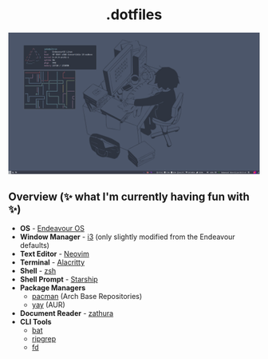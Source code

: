 <h1 align="center">.dotfiles</h1>

<p align="center">
    <!-- <img src="skynet.png" alt="Skynet" /> -->
    <img src="ultron.png" alt="Ultron" />
</p>

## Overview (✨ what I'm currently having fun with ✨)
- **OS** - [Endeavour OS](https://endeavouros.com/)
- **Window Manager** - [i3](https://i3wm.org/) (only slightly modified from the Endeavour defaults)
- **Text Editor** - [Neovim](https://neovim.io/)
- **Terminal** - [Alacritty](https://github.com/alacritty/alacritty)
- **Shell** - [zsh](https://www.zsh.org/)
- **Shell Prompt** - [Starship](https://starship.rs/)
- **Package Managers**
  - [pacman](https://wiki.archlinux.org/title/pacman) (Arch Base Repositories)
  - [yay](https://github.com/Jguer/yay) (AUR)
- **Document Reader** - [zathura](https://pwmt.org/projects/zathura/)
- **CLI Tools**
  - [bat](https://github.com/sharkdp/bat)
  - [ripgrep](https://github.com/BurntSushi/ripgrep)
  - [fd](https://github.com/sharkdp/fd)
